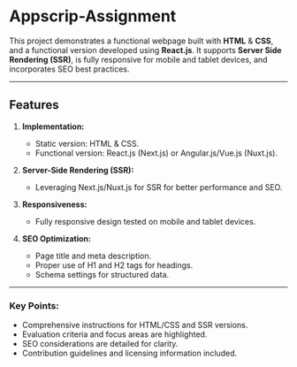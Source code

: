 # Appscrip-Assignment

This project demonstrates a functional webpage built with **HTML** & **CSS**, and a functional version developed using **React.js**. It supports **Server Side Rendering (SSR)**, is fully responsive for mobile and tablet devices, and incorporates SEO best practices.

---

## Features

1. **Implementation:**
   - Static version: HTML & CSS.
   - Functional version: React.js (Next.js) or Angular.js/Vue.js (Nuxt.js).

2. **Server-Side Rendering (SSR):**
   - Leveraging Next.js/Nuxt.js for SSR for better performance and SEO.

3. **Responsiveness:**
   - Fully responsive design tested on mobile and tablet devices.

4. **SEO Optimization:**
   - Page title and meta description.
   - Proper use of H1 and H2 tags for headings.
   - Schema settings for structured data.

---

### Key Points:
- Comprehensive instructions for HTML/CSS and SSR versions.
- Evaluation criteria and focus areas are highlighted.
- SEO considerations are detailed for clarity.
- Contribution guidelines and licensing information included.
